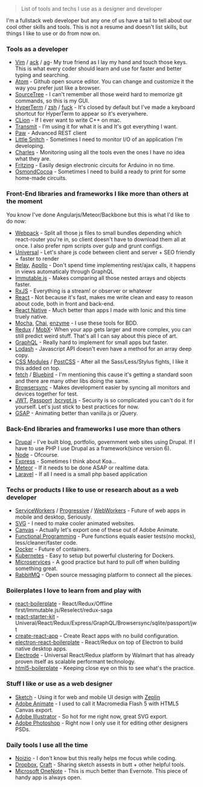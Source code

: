 > List of tools and techs I use as a designer and developer

I'm a fullstack web developer but any one of us have a tail to tell about our cool other skills and tools. This is not a resume and doesn't list skills, but things I like to use or do from now on.


### Tools as a developer
- [Vim](https://github.com/vim/vim) / [ack](http://beyondgrep.com) / [ag](https://github.com/ggreer/the_silver_searcher)- My true friend as I lay my hand and touch those keys. This is what every coder should learn and use for faster and better typing and searching.
- [Atom](https://atom.io) - Github open source editor. You can change and customize it the way you prefer just like a browser.
- [SourceTree](https://www.sourcetreeapp.com) - I can't remember all those weird hard to memorize git commands, so this is my GUI.
- [HyperTerm](http://hyperterm.org) / [zsh](https://github.com/robbyrussell/oh-my-zsh) / [fuck](https://github.com/nvbn/thefuck) - It's closed by default but I've made a keyboard shortcut for HyperTerm to appear so it's everywhere.
- [CLion](https://www.jetbrains.com/clion) - If I ever want to write C++ on mac.
- [Transmit](https://panic.com/transmit/) - I'm using it for what it is and It's got everything I want.
- [Paw](https://paw.butt/) - Advanced REST client
- [Little Snitch](https://www.obdev.at/products/littlesnitch) - Sometimes I need to monitor I/O of an application I'm developing.
- [Charles](https://www.charlesproxy.com/) - Monitoring using all the tools even the ones I have no idea what they are.
- [Fritzing](fritzing.org/) - Easily design electronic circuits for Arduino in no time.
- [OsmondCocoa](www.osmondpcb.com/) - Sometimes I need to build a ready to print for some home-made circuits.


### Front-End libraries and frameworks I like more than others at the moment
You know I've done Angularjs/Meteor/Backbone but this is what I'd like to do now:
- [Webpack](https://webpack.github.io/) - Split all those js files to small bundles depending which react-router you're in, so client doesn't have to download them all at once. I also prefer npm scripts over gulp and grunt configs.
- [Universal](https://medium.com/@mjackson/universal-javascript-4761051b7ae9) - Let's share js code between client and server + SEO friendly + faster to render
- [Relay](https://facebook.github.io/relay/), [Apollo](https://github.com/apollostack/apollo-client) - Don't spend time implementing rest/ajax calls, it happens in views automaticaly through GraphQL
- [Immutable.js](https://facebook.github.io/immutable-js/) - Makes comparing all those nested arrays and objects faster.
- [RxJS](https://github.com/Reactive-Extensions/RxJS) - Everything is a stream! or observer or whatever
- [React](https://facebook.github.io/react/) - Not because it's fast, makes me write clean and easy to reason about code, both in front and back-end.
- [React Native](https://facebook.github.io/react-native/) - Much better than apps I made with Ionic and this time truely native.
- [Mocha](https://mochajs.org), [Chai](chaijs.com/), [enzyme](https://github.com/airbnb/enzyme) - I use these tools for BDD.
- [Redux](https://github.com/reactjs/redux) / [MobX](https://github.com/mobxjs/mobx)- When your app gets larger and more complex, you can still predict weird stuff. That's all I can say about this piece of art.
- [GraphQL](https://facebook.github.io/graphql) - Really hard to implement for small apps but faster.
- [Lodash](https://lodash.com/) - Javascript API doesn't even have a method for an array deep copy.
- [CSS Modules](https://github.com/css-modules/css-modules) / [PostCSS](https://github.com/postcss/postcss) - After all the Sass/Less/Stylus fights, I like it this added on top.
- [fetch](https://github.com/matthew-andrews/isomorphic-fetch) / [Bluebird](https://github.com/petkaantonov/bluebird) - I'm mentioning this cause it's getting a standard soon and there are many other libs doing the same.
- [Browsersync](https://www.browsersync.io) - Makes development easier by syncing all monitors and devices together for test.
- [JWT](https://jwt.io/), [Passport](passportjs.org) ,[bcrypt.js](https://github.com/ncb000gt/node.bcrypt.js/) - Security is so complicated you can't do it for yourself. Let's just stick to best practices for now.
- [GSAP](http://greensock.com/gsap) - Animating better than vanilla.js or jQuery.


### Back-End libraries and frameworks I use more than others
- [Drupal](https://drupal.org) - I've built blog, portfolio, government web sites using Drupal. If I have to use PHP I use Drupal as a framework(since version 6).
- [Node](https://nodejs.org) - Ofcourse.
- [Express](http://expressjs.com/) - Sometimes I think about Koa...
- [Meteor](http://meteor.com) - If it needs to be done ASAP or realtime data.
- [Laravel](https://laravel.com/) - If all I need is a small php based application


### Techs or products I like to use or research about as a web developer
- [ServiceWorkers](https://serviceworke.rs/) / [Progressive](https://developers.google.com/web/progressive-web-apps/) / [WebWorkers](https://hacks.mozilla.org/2016/05/a-taste-of-javascripts-new-parallel-primitives) - Future of web apps in mobile and desktop, Seriously.
- [SVG](https://css-tricks.com/using-svg) - I need to make cooler animated websites.
- [Canvas](www.html5canvastutorials.com) - Actually let's export one of these out of Adobe Animate.
- [Functional Programming](https://github.com/MostlyAdequate/mostly-adequate-guide) - Pure functions equals easier tests(no mocks), less/cleaner/faster code.
- [Docker](https://www.docker.com/) - Future of containers.
- [Kubernetes](https://github.com/kubernetes/kubernetes) - Easy to setup but powerful clustering for Dockers.
- [Microservices](https://en.wikipedia.org/wiki/Microservices) - A good practice but hard to pull off when building something great.
- [RabbitMQ](https://www.rabbitmq.com/) - Open source messaging platform to connect all the pieces.

### Boilerplates I love to learn from and play with
- [react-boilerplate](https://github.com/mxstbr/react-boilerplate) - React/Redux/Offline first/Immutable.js/Reselect/redux-saga
- [react-starter-kit](https://github.com/kriasoft/react-starter-kit) - Univeral/React/Redux/Express/GraphQL/Browsersync/sqlite/passport/jwt
- [create-react-app](https://github.com/facebookincubator/create-react-app) - Create React apps with no build configuration.
- [electron-react-boilerplate](https://github.com/chentsulin/electron-react-boilerplate) - React/Redux on top of Electron to build native desktop apps.
- [Electrode](http://www.electrode.io/) - Universal React/Redux platform by Walmart that has already proven itself as scalable performant technology.
- [html5-boilerplate](https://github.com/h5bp/html5-boilerplate) - Keeping close eye on this to see what's the practice.


### Stuff I like or use as a web designer
- [Sketch](https://www.sketchapp.com) - Using it for web and mobile UI design with [Zeplin](https://zeplin.io/)
- [Adobe Animate](www.adobe.com/products/animate.html) - I used to call it Macromedia Flash 5 with HTML5 Canvas export.
- [Adobe Illustrator](www.adobe.com/products/illustrator.html) - So hot for me right now, great SVG export.
- [Adobe Photoshop](www.adobe.com/products/photoshop.html) - Right now I only use it for editing other designers PSDs.


### Daily tools I use all the time
- [Noizio](http://noiz.io/) - I don't know but this really helps me focus while coding.
- [Dropbox](https://www.dropbox.com), [Craft](https://www.invisionapp.com/craft) - Sharing sketch assests in butt + other helpful tools.
- [Microsoft OneNote](https://www.onenote.com) - This is much better than Evernote. This piece of handy app is always open.
